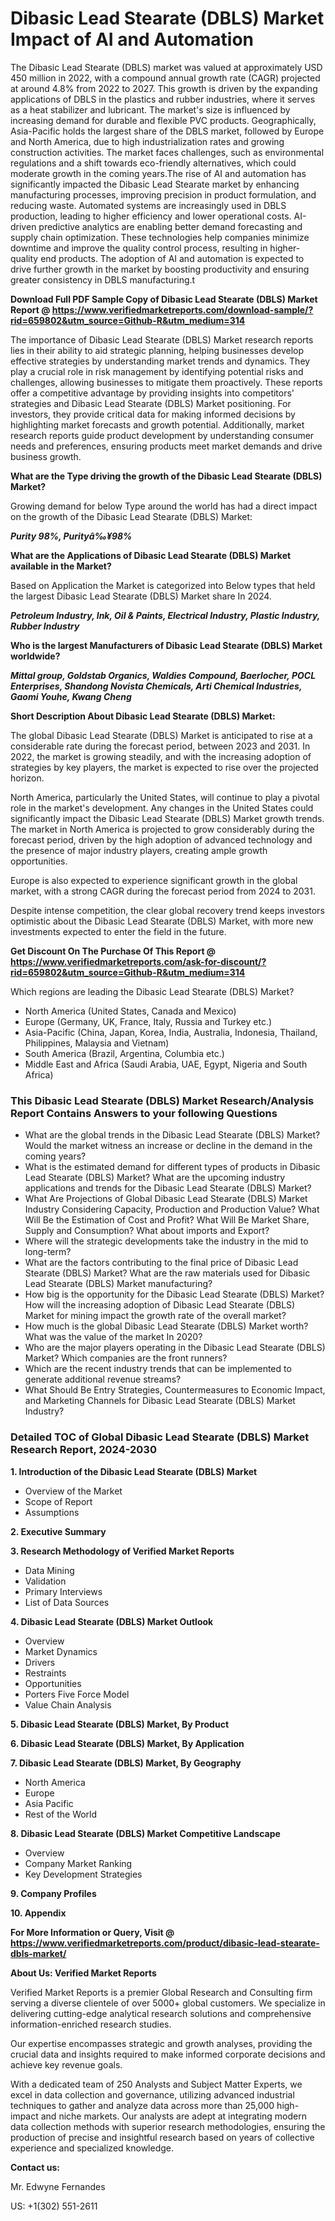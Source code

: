 <meta name="title" content="Global Dibasic Lead Stearate (DBLS) Market Impact of AI and Automation"><meta name="description" content="The Dibasic Lead Stearate (DBLS) market was valued at approximately USD 450 million in 2022, with a compound annual growth rate (CAGR) projected at around 4.8% from 2022 "><meta name="title" content="Dibasic Lead Stearate (DBLS) Market Size, Share, Scope, Trends, Growth, Opportunities, Analysis, Forecast"><h1>Dibasic Lead Stearate (DBLS) Market Impact of AI and Automation</h1>The Dibasic Lead Stearate (DBLS) market was valued at approximately USD 450 million in 2022, with a compound annual growth rate (CAGR) projected at around 4.8% from 2022 to 2027. This growth is driven by the expanding applications of DBLS in the plastics and rubber industries, where it serves as a heat stabilizer and lubricant. The market's size is influenced by increasing demand for durable and flexible PVC products. Geographically, Asia-Pacific holds the largest share of the DBLS market, followed by Europe and North America, due to high industrialization rates and growing construction activities. The market faces challenges, such as environmental regulations and a shift towards eco-friendly alternatives, which could moderate growth in the coming years.The rise of AI and automation has significantly impacted the Dibasic Lead Stearate market by enhancing manufacturing processes, improving precision in product formulation, and reducing waste. Automated systems are increasingly used in DBLS production, leading to higher efficiency and lower operational costs. AI-driven predictive analytics are enabling better demand forecasting and supply chain optimization. These technologies help companies minimize downtime and improve the quality control process, resulting in higher-quality end products. The adoption of AI and automation is expected to drive further growth in the market by boosting productivity and ensuring greater consistency in DBLS manufacturing.t</p><p id="" class=""><strong>Download Full PDF Sample Copy of Dibasic Lead Stearate (DBLS) Market Report @ <a href="https://www.verifiedmarketreports.com/download-sample/?rid=659802&utm_source=Github-R&utm_medium=314" target="_blank">https://www.verifiedmarketreports.com/download-sample/?rid=659802&utm_source=Github-R&utm_medium=314</a></strong></p><p>The importance of&nbsp;Dibasic Lead Stearate (DBLS) Market research reports lies in their ability to aid strategic planning, helping businesses develop effective strategies by understanding market trends and dynamics. They play a crucial role in risk management by identifying potential risks and challenges, allowing businesses to mitigate them proactively. These reports offer a competitive advantage by providing insights into competitors' strategies and Dibasic Lead Stearate (DBLS) Market positioning. For investors, they provide critical data for making informed decisions by highlighting market forecasts and growth potential. Additionally, market research reports guide product development by understanding consumer needs and preferences, ensuring products meet market demands and drive business growth.</p><p><strong>What are the&nbsp;Type driving the growth of the Dibasic Lead Stearate (DBLS) Market?</strong></p><p id="" class="">Growing demand for below Type around the world has had a direct impact on the growth of the Dibasic Lead Stearate (DBLS) Market:</p><em><strong>Purity 98%, Purityâ‰¥98%</strong></em></p><strong>What are the&nbsp;Applications&nbsp;of Dibasic Lead Stearate (DBLS) Market available in the Market?</strong></p><p id="" class="">Based on Application the Market is categorized into Below types that held the largest Dibasic Lead Stearate (DBLS) Market share In 2024.</p><em><strong>Petroleum Industry, Ink, Oil & Paints, Electrical Industry, Plastic Industry, Rubber Industry</strong></em></p><strong>Who is the largest Manufacturers of Dibasic Lead Stearate (DBLS) Market worldwide?</strong></p><p><em><strong>Mittal group, Goldstab Organics, Waldies Compound, Baerlocher, POCL Enterprises, Shandong Novista Chemicals, Arti Chemical Industries, Gaomi Youhe, Kwang Cheng</strong></em></p><p id="" class=""><strong>Short Description About Dibasic Lead Stearate (DBLS) Market:</strong></p><p>The global Dibasic Lead Stearate (DBLS) Market is anticipated to rise at a considerable rate during the forecast period, between 2023 and 2031. In 2022, the market is growing steadily, and with the increasing adoption of strategies by key players, the market is expected to rise over the projected horizon.</p><p>North America, particularly the United States, will continue to play a pivotal role in the market's development. Any changes in the United States could significantly impact the Dibasic Lead Stearate (DBLS) Market growth trends. The market in North America is projected to grow considerably during the forecast period, driven by the high adoption of advanced technology and the presence of major industry players, creating ample growth opportunities.</p><p>Europe is also expected to experience significant growth in the global market, with a strong CAGR during the forecast period from 2024 to 2031.</p><p>Despite intense competition, the clear global recovery trend keeps investors optimistic about the Dibasic Lead Stearate (DBLS) Market, with more new investments expected to enter the field in the future.</p><p id="" class=""><strong>Get Discount On The Purchase Of This Report @ <a href="https://www.verifiedmarketreports.com/ask-for-discount/?rid=659802&utm_source=Github-R&utm_medium=314" target="_blank">https://www.verifiedmarketreports.com/ask-for-discount/?rid=659802&utm_source=Github-R&utm_medium=314</a></strong></p>Which regions are leading the Dibasic Lead Stearate (DBLS) Market?</p><ul><li>North America (United States, Canada and Mexico)</li><li>Europe (Germany, UK, France, Italy, Russia and Turkey etc.)</li><li>Asia-Pacific (China, Japan, Korea, India, Australia, Indonesia, Thailand, Philippines, Malaysia and Vietnam)</li><li>South America (Brazil, Argentina, Columbia etc.)</li><li>Middle East and Africa (Saudi Arabia, UAE, Egypt, Nigeria and South Africa)</li></ul><h3 id="" class="">This Dibasic Lead Stearate (DBLS) Market Research/Analysis Report Contains Answers to your following Questions</h3><ul><li>What are the global trends in the Dibasic Lead Stearate (DBLS) Market? Would the market witness an increase or decline in the demand in the coming years?</li><li>What is the estimated demand for different types of products in Dibasic Lead Stearate (DBLS) Market? What are the upcoming industry applications and trends for the Dibasic Lead Stearate (DBLS) Market?</li><li>What Are Projections of Global Dibasic Lead Stearate (DBLS) Market Industry Considering Capacity, Production and Production Value? What Will Be the Estimation of Cost and Profit? What Will Be Market Share, Supply and Consumption? What about imports and Export?</li><li>Where will the strategic developments take the industry in the mid to long-term?</li><li>What are the factors contributing to the final price of Dibasic Lead Stearate (DBLS) Market? What are the raw materials used for Dibasic Lead Stearate (DBLS) Market manufacturing?</li><li>How big is the opportunity for the Dibasic Lead Stearate (DBLS) Market? How will the increasing adoption of Dibasic Lead Stearate (DBLS) Market for mining impact the growth rate of the overall market?</li><li>How much is the global Dibasic Lead Stearate (DBLS) Market worth? What was the value of the market In 2020?</li><li>Who are the major players operating in the Dibasic Lead Stearate (DBLS) Market? Which companies are the front runners?</li><li>Which are the recent industry trends that can be implemented to generate additional revenue streams?</li><li>What Should Be Entry Strategies, Countermeasures to Economic Impact, and Marketing Channels for Dibasic Lead Stearate (DBLS) Market Industry?</li></ul><h3 id="" class="">Detailed TOC of Global Dibasic Lead Stearate (DBLS) Market Research Report, 2024-2030</h3><p id="" class=""><strong>1. Introduction of the Dibasic Lead Stearate (DBLS) Market</strong></p><ul><li>Overview of the Market</li><li>Scope of Report</li><li>Assumptions</li></ul><p id="" class=""><strong>2. Executive Summary</strong></p><p id="" class=""><strong>3. Research Methodology of Verified Market Reports</strong></p><ul><li>Data Mining</li><li>Validation</li><li>Primary Interviews</li><li>List of Data Sources</li></ul><p id="" class=""><strong>4. Dibasic Lead Stearate (DBLS) Market Outlook</strong></p><ul><li>Overview</li><li>Market Dynamics</li><li>Drivers</li><li>Restraints</li><li>Opportunities</li><li>Porters Five Force Model</li><li>Value Chain Analysis</li></ul><p id="" class=""><strong>5. Dibasic Lead Stearate (DBLS) Market, By Product</strong></p><p id="" class=""><strong>6. Dibasic Lead Stearate (DBLS) Market, By Application</strong></p><p id="" class=""><strong>7. Dibasic Lead Stearate (DBLS) Market, By Geography</strong></p><ul><li>North America</li><li>Europe</li><li>Asia Pacific</li><li>Rest of the World</li></ul><p id="" class=""><strong>8. Dibasic Lead Stearate (DBLS) Market Competitive Landscape</strong></p><ul><li>Overview</li><li>Company Market Ranking</li><li>Key Development Strategies</li></ul><p id="" class=""><strong>9. Company Profiles</strong></p><p id="" class=""><strong>10. Appendix</strong></p><p id="" class=""><strong>For More Information or Query, Visit @ <a href="https://www.verifiedmarketreports.com/product/dibasic-lead-stearate-dbls-market/" target="_blank">https://www.verifiedmarketreports.com/product/dibasic-lead-stearate-dbls-market/</a></strong></p><p id="" class=""><strong>About Us: Verified Market Reports</strong></p><p id="" class="">Verified Market Reports is a premier Global Research and Consulting firm serving a diverse clientele of over 5000+ global customers. We specialize in delivering cutting-edge analytical research solutions and comprehensive information-enriched research studies.</p><p id="" class="">Our expertise encompasses strategic and growth analyses, providing the crucial data and insights required to make informed corporate decisions and achieve key revenue goals.</p><p id="" class="">With a dedicated team of 250 Analysts and Subject Matter Experts, we excel in data collection and governance, utilizing advanced industrial techniques to gather and analyze data across more than 25,000 high-impact and niche markets. Our analysts are adept at integrating modern data collection methods with superior research methodologies, ensuring the production of precise and insightful research based on years of collective experience and specialized knowledge.</p><p id="" class=""><strong>Contact us:</strong></p><p id="" class="">Mr. Edwyne Fernandes</p><p id="" class="">US: +1(302) 551-2611</p>